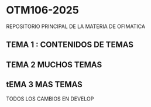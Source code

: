 # OTM106-2025
REPOSITORIO PRINCIPAL DE LA MATERIA DE OFIMATICA

## TEMA 1 : CONTENIDOS DE TEMAS
## TEMA 2 MUCHOS TEMAS
## tEMA 3 MAS TEMAS
TODOS LOS CAMBIOS EN DEVELOP

